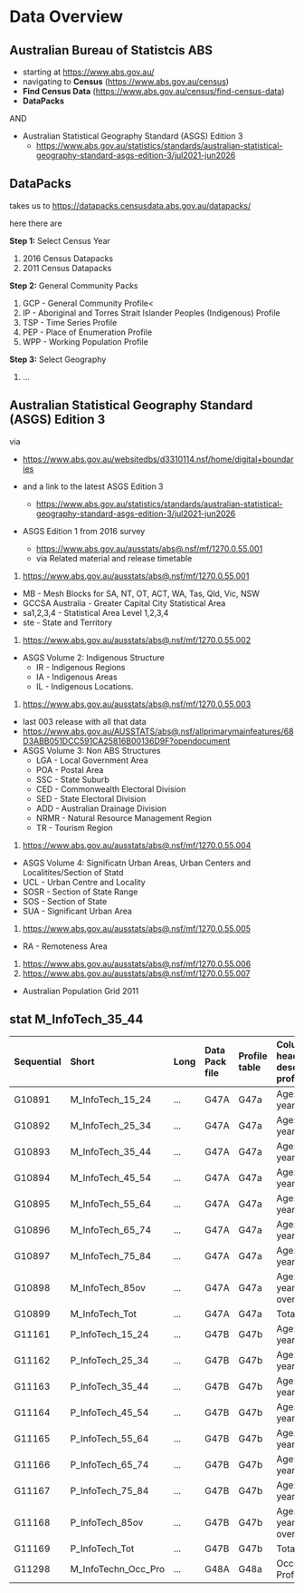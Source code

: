 # Data Overview

## Australian Bureau of Statistcis ABS

- starting at https://www.abs.gov.au/
- navigating to **Census** (https://www.abs.gov.au/census)
- **Find Census Data** (https://www.abs.gov.au/census/find-census-data)
- **DataPacks**

AND

- Australian Statistical Geography Standard (ASGS) Edition 3
  - https://www.abs.gov.au/statistics/standards/australian-statistical-geography-standard-asgs-edition-3/jul2021-jun2026

## DataPacks

takes us to https://datapacks.censusdata.abs.gov.au/datapacks/

here there are

**Step 1:** Select Census Year

1. 2016 Census Datapacks
1. 2011 Census Datapacks

**Step 2:** General Community Packs

1. GCP - General Community Profile<
1. IP - Aboriginal and Torres Strait Islander Peoples (Indigenous) Profile
1. TSP - Time Series Profile
1. PEP - Place of Enumeration Profile
1. WPP - Working Population Profile

**Step 3:** Select Geography

1. ...

## Australian Statistical Geography Standard (ASGS) Edition 3

via

- https://www.abs.gov.au/websitedbs/d3310114.nsf/home/digital+boundaries
- and a link to the latest ASGS Edition 3
  - https://www.abs.gov.au/statistics/standards/australian-statistical-geography-standard-asgs-edition-3/jul2021-jun2026

- ASGS Edition 1 from 2016 survey
  - https://www.abs.gov.au/ausstats/abs@.nsf/mf/1270.0.55.001
  - via Related material and release timetable

1. https://www.abs.gov.au/ausstats/abs@.nsf/mf/1270.0.55.001
  - MB - Mesh Blocks for SA, NT, OT, ACT, WA, Tas, Qld, Vic, NSW
  - GCCSA Australia - Greater Capital City Statistical Area
  - sa1,2,3,4 - Statistical Area Level 1,2,3,4
  - ste - State and Territory
1. https://www.abs.gov.au/ausstats/abs@.nsf/mf/1270.0.55.002
  - ASGS Volume 2: Indigenous Structure
    - IR - Indigenous Regions
    - IA - Indigenous Areas
    - IL - Indigenous Locations.
1. https://www.abs.gov.au/ausstats/abs@.nsf/mf/1270.0.55.003
  - last 003 release with all that data
  - https://www.abs.gov.au/AUSSTATS/abs@.nsf/allprimarymainfeatures/68D3ABB051DCC591CA25816B00136D9F?opendocument
  - ASGS Volume 3: Non ABS Structures
    - LGA - Local Government Area
    - POA - Postal Area
    - SSC - State Suburb
    - CED - Commonwealth Electoral Division
    - SED - State Electoral Division
    - ADD - Australian Drainage Division
    - NRMR - Natural Resource Management Region
    - TR - Tourism Region
1. https://www.abs.gov.au/ausstats/abs@.nsf/mf/1270.0.55.004
  - ASGS Volume 4: Significatn Urban Areas, Urban Centers and Localitites/Section of Statd
  - UCL - Urban Centre and Locality
  - SOSR - Section of State Range
  - SOS - Section of State
  - SUA - Significant Urban Area
1. https://www.abs.gov.au/ausstats/abs@.nsf/mf/1270.0.55.005
  - RA - Remoteness Area
1. https://www.abs.gov.au/ausstats/abs@.nsf/mf/1270.0.55.006
1. https://www.abs.gov.au/ausstats/abs@.nsf/mf/1270.0.55.007
  - Australian Population Grid 2011

## stat M_InfoTech_35_44 

| Sequential | Short               | Long | Data Pack file | Profile table | Column heading desc in profile  |
| :--------- | :------------------ | :--- | :------------- | :------------ | :------------------------------ |
| G10891     | M_InfoTech_15_24    | ...  | G47A           | G47a          | Age: 15-24 years|MALES          |
| G10892     | M_InfoTech_25_34    | ...  | G47A           | G47a          | Age: 25-34 years|MALES          |
| G10893     | M_InfoTech_35_44    | ...  | G47A           | G47a          | Age: 35-44 years|MALES          |
| G10894     | M_InfoTech_45_54    | ...  | G47A           | G47a          | Age: 45-54 years|MALES          |
| G10895     | M_InfoTech_55_64    | ...  | G47A           | G47a          | Age: 55-64 years|MALES          |
| G10896     | M_InfoTech_65_74    | ...  | G47A           | G47a          | Age: 65-74 years|MALES          |
| G10897     | M_InfoTech_75_84    | ...  | G47A           | G47a          | Age: 75-84 years|MALES          |
| G10898     | M_InfoTech_85ov     | ...  | G47A           | G47a          | Age: 85 years and over|MALES    |
| G10899     | M_InfoTech_Tot      | ...  | G47A           | G47a          | Total|MALES                     |
| G11161     | P_InfoTech_15_24    | ...  | G47B           | G47b          | Age: 15-24 years|PERSONS        |
| G11162     | P_InfoTech_25_34    | ...  | G47B           | G47b          | Age: 25-34 years|PERSONS        |
| G11163     | P_InfoTech_35_44    | ...  | G47B           | G47b          | Age: 35-44 years|PERSONS        |
| G11164     | P_InfoTech_45_54    | ...  | G47B           | G47b          | Age: 45-54 years|PERSONS        |
| G11165     | P_InfoTech_55_64    | ...  | G47B           | G47b          | Age: 55-64 years|PERSONS        |
| G11166     | P_InfoTech_65_74    | ...  | G47B           | G47b          | Age: 65-74 years|PERSONS        |
| G11167     | P_InfoTech_75_84    | ...  | G47B           | G47b          | Age: 75-84 years|PERSONS        |
| G11168     | P_InfoTech_85ov     | ...  | G47B           | G47b          | Age: 85 years and over|PERSONS  |
| G11169     | P_InfoTech_Tot      | ...  | G47B           | G47b          | Total|PERSONS                   |
| G11298     | M_InfoTechn_Occ_Pro | ...  | G48A           | G48a          | Occupation: Professionals|MALES |

